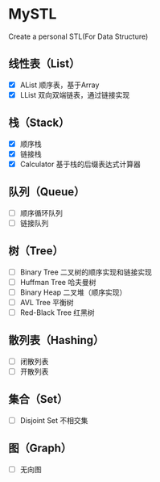 # MySTL
Create a personal STL(For Data Structure)
## 线性表（List）
- [x] AList  顺序表，基于Array
- [x] LList  双向双端链表，通过链接实现
## 栈（Stack）
- [x] 顺序栈
- [x] 链接栈
- [x] Calculator  基于栈的后缀表达式计算器
## 队列（Queue）
- [ ] 顺序循环队列
- [ ] 链接队列
## 树（Tree）
- [ ] Binary Tree  二叉树的顺序实现和链接实现
- [ ] Huffman Tree  哈夫曼树
- [ ] Binary Heap  二叉堆（顺序实现）
- [ ] AVL Tree  平衡树
- [ ] Red-Black Tree  红黑树
## 散列表（Hashing）
- [ ] 闭散列表
- [ ] 开散列表
## 集合（Set）
- [ ] Disjoint Set  不相交集
## 图（Graph）
- [ ] 无向图

